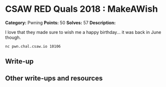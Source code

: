 
# CSAW RED Quals 2018 : MakeAWish

**Category:** Pwning
**Points:** 50
**Solves:** 57
**Description:**

I love that they made sure to wish me a happy birthday... it was back in June though. 

 `nc pwn.chal.csaw.io 10106`

## Write-up

## Other write-ups and resources


